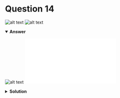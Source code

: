 # Question 14
![alt text](../ques-ref-5-14.png)
![alt text](q14.png)

<details open>
<summary><b>Answer</b></summary>

![alt text](a14.svg)
![alt text](a14.py)
</details>

<details>
<summary><b>Solution</b></summary>

![alt text](s14.png)
</details>
